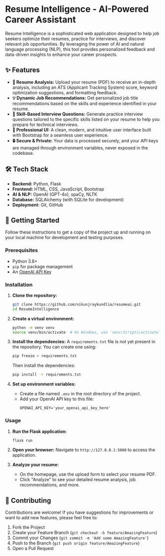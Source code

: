 # Resume Intelligence - AI-Powered Career Assistant

Resume Intelligence is a sophisticated web application designed to help job seekers optimize their resumes, practice for interviews, and discover relevant job opportunities. By leveraging the power of AI and natural language processing (NLP), this tool provides personalized feedback and data-driven insights to enhance your career prospects.

## ✨ Features

-   **📄 Resume Analysis:** Upload your resume (PDF) to receive an in-depth analysis, including an ATS (Applicant Tracking System) score, keyword optimization suggestions, and formatting feedback.
-   **💡 Dynamic Job Recommendations:** Get personalized job title recommendations based on the skills and experience identified in your resume.
-   **🧠 Skill-Based Interview Questions:** Generate practice interview questions tailored to the specific skills listed on your resume to help you prepare for technical interviews.
-   **👔 Professional UI:** A clean, modern, and intuitive user interface built with Bootstrap for a seamless user experience.
-   **🔒 Secure & Private:** Your data is processed securely, and your API keys are managed through environment variables, never exposed in the codebase.

## 🛠️ Tech Stack

-   **Backend:** Python, Flask
-   **Frontend:** HTML, CSS, JavaScript, Bootstrap
-   **AI & NLP:** OpenAI (GPT-4o), spaCy, NLTK
-   **Database:** SQLAlchemy (with SQLite for development)
-   **Deployment:** Git, GitHub

## 🚀 Getting Started

Follow these instructions to get a copy of the project up and running on your local machine for development and testing purposes.

### Prerequisites

-   Python 3.8+
-   `pip` for package management
-   An [OpenAI API Key](https://platform.openai.com/api-keys)

### Installation

1.  **Clone the repository:**
    ```bash
    git clone https://github.com/nikunjraykundlia/resumeai.git
    cd ResumeIntelligence
    ```

2.  **Create a virtual environment:**
    ```bash
    python -m venv venv
    source venv/bin/activate  # On Windows, use `venv\Scripts\activate`
    ```

3.  **Install the dependencies:**
    A `requirements.txt` file is not yet present in the repository. You can create one using:
    ```bash
    pip freeze > requirements.txt
    ```
    Then install the dependencies:
    ```bash
    pip install -r requirements.txt
    ```

4.  **Set up environment variables:**
    -   Create a file named `.env` in the root directory of the project.
    -   Add your OpenAI API key to this file:
        ```
        OPENAI_API_KEY='your_openai_api_key_here'
        ```

### Usage

1.  **Run the Flask application:**
    ```bash
    flask run
    ```

2.  **Open your browser:**
    Navigate to `http://127.0.0.1:5000` to access the application.

3.  **Analyze your resume:**
    -   On the homepage, use the upload form to select your resume PDF.
    -   Click "Analyze" to see your detailed resume analysis, job recommendations, and more.

## 🤝 Contributing

Contributions are welcome! If you have suggestions for improvements or want to add new features, please feel free to:

1.  Fork the Project
2.  Create your Feature Branch (`git checkout -b feature/AmazingFeature`)
3.  Commit your Changes (`git commit -m 'Add some AmazingFeature'`)
4.  Push to the Branch (`git push origin feature/AmazingFeature`)
5.  Open a Pull Request